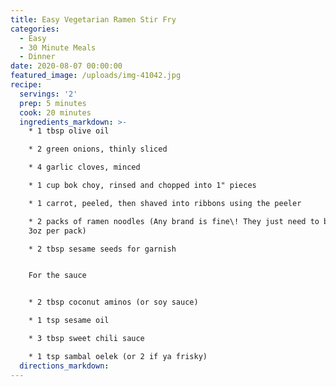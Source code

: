 ```yaml
---
title: Easy Vegetarian Ramen Stir Fry
categories:
  - Easy
  - 30 Minute Meals
  - Dinner
date: 2020-08-07 00:00:00
featured_image: /uploads/img-41042.jpg
recipe:
  servings: '2'
  prep: 5 minutes
  cook: 20 minutes
  ingredients_markdown: >-
    * 1 tbsp olive oil

    * 2 green onions, thinly sliced

    * 4 garlic cloves, minced

    * 1 cup bok choy, rinsed and chopped into 1" pieces

    * 1 carrot, peeled, then shaved into ribbons using the peeler

    * 2 packs of ramen noodles (Any brand is fine\! They just need to be around
    3oz per pack)

    * 2 tbsp sesame seeds for garnish


    For the sauce


    * 2 tbsp coconut aminos (or soy sauce)

    * 1 tsp sesame oil

    * 3 tbsp sweet chili sauce

    * 1 tsp sambal oelek (or 2 if ya frisky)
  directions_markdown:
---
```


